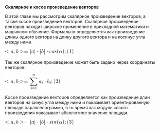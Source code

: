 **Скалярное и косое произведение векторов**

В этой главе мы рассмотрим скалярное произведение векторов, а также косое произведение векторов. Скалярное произведение векторов находит широкое применение в прикладной математики и машинном обучение.  Формально определяется как произведение длины одного вектора на длину другого вектора и на косинус угла между ними.  

![1](https://github.com/zaharPonimash/MyLibraryRus/blob/master/MathBook/Linal/Formuls/scalProduct/cos.gif)

Так же скалярное произведение может быть задано через координаты векторов. 

![2](https://github.com/zaharPonimash/MyLibraryRus/blob/master/MathBook/Linal/Formuls/scalProduct/lin.gif)

Косое произведение векторов  определяется как произведение длин векторов на синус угла между ними и показывает ориентированную площадь параллелограмма, в то время как модуль косого произведения показывает абсолютное значение площади.

![3](https://github.com/zaharPonimash/MyLibraryRus/blob/master/MathBook/Linal/Formuls/scalProduct/sin.gif)
